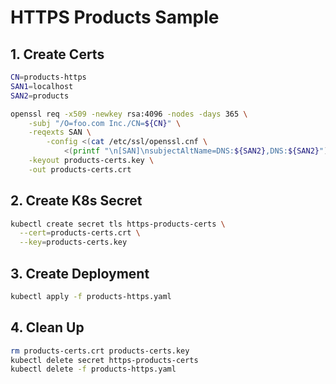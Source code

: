 # HTTPS Products Sample

## 1. Create Certs

```sh
CN=products-https
SAN1=localhost
SAN2=products

openssl req -x509 -newkey rsa:4096 -nodes -days 365 \
    -subj "/O=foo.com Inc./CN=${CN}" \
    -reqexts SAN \
        -config <(cat /etc/ssl/openssl.cnf \
            <(printf "\n[SAN]\nsubjectAltName=DNS:${SAN2},DNS:${SAN2}")) \
    -keyout products-certs.key \
    -out products-certs.crt
```

## 2. Create K8s Secret

```sh
kubectl create secret tls https-products-certs \
  --cert=products-certs.crt \
  --key=products-certs.key
```

## 3. Create Deployment

```sh
kubectl apply -f products-https.yaml
```

## 4. Clean Up

```sh
rm products-certs.crt products-certs.key
kubectl delete secret https-products-certs
kubectl delete -f products-https.yaml
```


